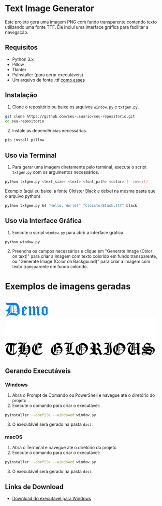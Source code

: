 
# Text Image Generator

Este projeto gera uma imagem PNG com fundo transparente contendo texto utilizando uma fonte TTF. Ele inclui uma interface gráfica para facilitar a navegação.

## Requisitos

- Python 3.x
- Pillow
- Tkinter
- PyInstaller (para gerar executáveis)
- Um arquivo de fonte .ttf [como esses](https://www.dafont.com/ttf.d592)

## Instalação

1. Clone o repositório ou baixe os arquivos `window.py` e `txtgen.py`.

```sh
git clone https://github.com/seu-usuario/seu-repositorio.git
cd seu-repositorio
```

2. Instale as dependências necessárias.

```sh
pip install pillow
```

## Uso via Terminal

1. Para gerar uma imagem diretamente pelo terminal, execute o script `txtgen.py` com os argumentos necessários.

```sh
python txtgen.py <text_size> <text> <font_path> <color> [--invert]
```

Exemplo (aqui eu baixei a fonte [Cloister Black](https://www.dafont.com/pt/cloister-black.font) e deixei na mesma pasta que o arquivo python):

```sh
python txtgen.py 64 "Hello, World!" "CloisterBlack.ttf" black
```

## Uso via Interface Gráfica

1. Execute o script `window.py` para abrir a interface gráfica.

```sh
python window.py
```

2. Preencha os campos necessários e clique em "Generate Image (Color on text)" para criar a imagem com texto colorido em fundo transparente, ou "Generate Image (Color on Backgound)" para criar a imagem com texto transparente em fundo colorido.

# Exemplos de imagens geradas
<img src="https://github.com/SafeMantella/Fontastic-Text-Image-Generator/blob/2b33d7fd9233909c8fdf224e0f4092fb5953484d/Generated%20Images/CloisterBlack-Demo-%230080ff.png" height="64"/>
<img src="https://github.com/SafeMantella/Fontastic-Text-Image-Generator/blob/2b33d7fd9233909c8fdf224e0f4092fb5953484d/Generated%20Images/CloisterBlack-THE%20GLORIOUS-white.png" height="64"/>
<img src="https://github.com/SafeMantella/Fontastic-Text-Image-Generator/blob/2b33d7fd9233909c8fdf224e0f4092fb5953484d/Generated%20Images/CloisterBlack-THE%20GLORIOUS-black.png" height="64"/>

## Gerando Executáveis

### Windows

1. Abra o Prompt de Comando ou PowerShell e navegue até o diretório do projeto.
2. Execute o comando para criar o executável:

```sh
pyinstaller --onefile --windowed window.py
```

3. O executável será gerado na pasta `dist`.

### macOS

1. Abra o Terminal e navegue até o diretório do projeto.
2. Execute o comando para criar o executável:

```sh
pyinstaller --onefile --windowed window.py
```

3. O executável será gerado na pasta `dist`.

## Links de Download

- [Download do executável para Windows](https://github.com/SafeMantella/Fontastic-Text-Image-Generator/releases/download/App/Fontastic.exe)
